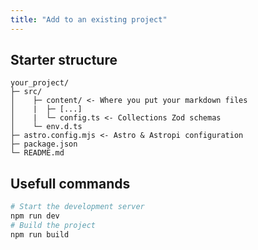 ```yaml
---
title: "Add to an existing project"
---
```


## Starter structure

```
your_project/
├─ src/
│    ├─ content/ <- Where you put your markdown files
│    |  ├─ [...]
│    |  └─ config.ts <- Collections Zod schemas
│    └─ env.d.ts 
├─ astro.config.mjs <- Astro & Astropi configuration
├─ package.json
└─ README.md
```

## Usefull commands

```bash
# Start the development server
npm run dev
# Build the project
npm run build
```



